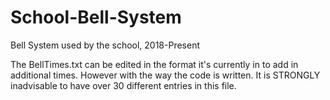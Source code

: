 # School-Bell-System
Bell System used by the school, 2018-Present

The BellTimes.txt can be edited in the format it's currently in to add in additional times. However with the way the code is written. It is STRONGLY inadvisable to have over 30 different entries in this file.
